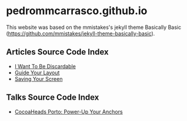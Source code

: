 # pedrommcarrasco.github.io

This website was based on the mmistakes's jekyll theme Basically Basic (https://github.com/mmistakes/jekyll-theme-basically-basic).



## Articles Source Code Index

* [I Want To Be Discardable](https://github.com/pedrommcarrasco/pedrommcarrasco.github.io/tree/master/Articles-Source-Code/I%20want%20to%20be%20discardable)
* [Guide Your Layout](https://github.com/pedrommcarrasco/pedrommcarrasco.github.io/tree/master/Articles-Source-Code/Guide%20your%20layout/GuideYourLayout.playground)
* [Saving Your Screen](https://github.com/pedrommcarrasco/pedrommcarrasco.github.io/tree/master/Articles-Source-Code/Saving%20Your%20Screen/SavingYourScreen)

## Talks Source Code Index

* [CocoaHeads Porto: Power-Up Your Anchors](https://github.com/pedrommcarrasco/pedrommcarrasco.github.io/blob/master/Talks-Content/CocoaHeadsPorto_PowerUp_Your_Anchors)

